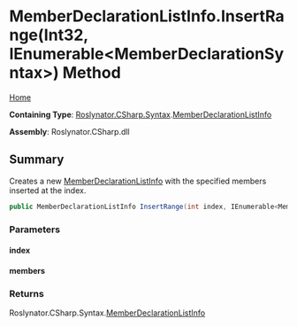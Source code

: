 <a name="_top"></a>

# MemberDeclarationListInfo\.InsertRange\(Int32, IEnumerable\<MemberDeclarationSyntax>\) Method

[Home](../../../../../README.md#_top)

**Containing Type**: [Roslynator.CSharp.Syntax](../../README.md#_top)\.[MemberDeclarationListInfo](../README.md#_top)

**Assembly**: Roslynator\.CSharp\.dll

## Summary

Creates a new [MemberDeclarationListInfo](../README.md#_top) with the specified members inserted at the index\.

```csharp
public MemberDeclarationListInfo InsertRange(int index, IEnumerable<MemberDeclarationSyntax> members)
```

### Parameters

#### index

#### members

### Returns

Roslynator\.CSharp\.Syntax\.[MemberDeclarationListInfo](../README.md#_top)

